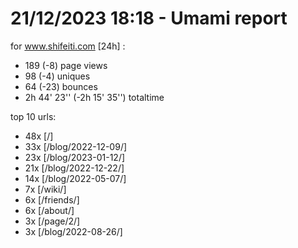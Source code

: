 # 21/12/2023 18:18 - Umami report
for www.shifeiti.com [24h] :

 - 189 (-8) page views
 - 98 (-4) uniques
 - 64 (-23) bounces
 - 2h 44' 23'' (-2h 15' 35'') totaltime


top 10 urls:
 - 48x [/]
 - 33x [/blog/2022-12-09/]
 - 23x [/blog/2023-01-12/]
 - 21x [/blog/2022-12-22/]
 - 14x [/blog/2022-05-07/]
 - 7x [/wiki/]
 - 6x [/friends/]
 - 6x [/about/]
 - 3x [/page/2/]
 - 3x [/blog/2022-08-26/]


